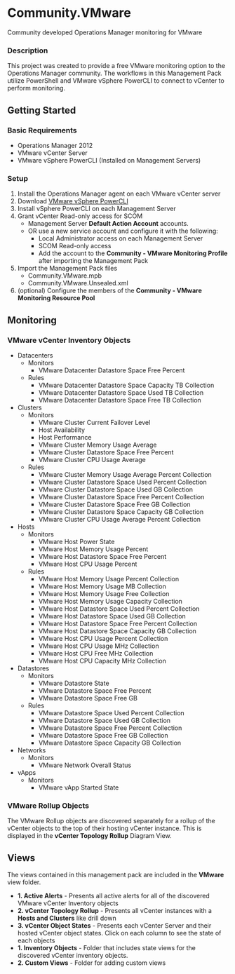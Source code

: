 Community.VMware
================

Community developed Operations Manager monitoring for VMware

### Description ###

This project was created to provide a free VMware monitoring option to the Operations Manager community. The workflows in this Management Pack utilize PowerShell and VMware vSphere PowerCLI to connect to vCenter to perform monitoring.

## Getting Started ##

### Basic Requirements ##

* Operations Manager 2012
* VMware vCenter Server
* VMware vSphere PowerCLI (Installed on Management Servers)

### Setup ###

1. Install the Operations Manager agent on each VMware vCenter server
1. Download [VMware vSphere PowerCLI](https://www.vmware.com/support/developer/PowerCLI/)
1. Install vSphere PowerCLI on each Management Server
1. Grant vCenter Read-only access for SCOM
	* Management Server **Default Action Account**  accounts.
	* OR use a new service account and configure it with the following:
		* Local Administrator access on each Management Server
		* SCOM Read-only access
		* Add the account to the **Community - VMware Monitoring Profile** after importing the Management Pack
1. Import the Management Pack files
	* Community.VMware.mpb
	* Community.VMware.Unsealed.xml
1. (optional) Configure the members of the **Community - VMware Monitoring Resource Pool**

## Monitoring ##

### VMware vCenter Inventory Objects ###

* Datacenters
	* Monitors
		* VMware Datacenter Datastore Space Free Percent
	* Rules
		* VMware Datacenter Datastore Space Capacity TB Collection
		* VMware Datacenter Datastore Space Used TB Collection
		* VMware Datacenter Datastore Space Free TB Collection
* Clusters
	* Monitors
		* VMware Cluster Current Failover Level
		* Host Availability
		* Host Performance
		* VMware Cluster Memory Usage Average
		* VMware Cluster Datastore Space Free Percent
		* VMware Cluster CPU Usage Average
	* Rules
		* VMware Cluster Memory Usage Average Percent Collection
		* VMware Cluster Datastore Space Used Percent Collection
		* VMware Cluster Datastore Space Used GB Collection
		* VMware Cluster Datastore Space Free Percent Collection
		* VMware Cluster Datastore Space Free GB Collection
		* VMware Cluster Datastore Space Capacity GB Collection
		* VMware Cluster CPU Usage Average Percent Collection
* Hosts
 	* Monitors
	 	* VMware Host Power State
	 	* VMware Host Memory Usage Percent
	 	* VMware Host Datastore Space Free Percent
	 	* VMware Host CPU Usage Percent
	* Rules
		* VMware Host Memory Usage Percent Collection
		* VMware Host Memory Usage MB Collection
		* VMware Host Memory Usage Free Collection
		* VMware Host Memory Usage Capacity Collection
		* VMware Host Datastore Space Used Percent Collection
		* VMware Host Datastore Space Used GB Collection
		* VMware Host Datastore Space Free Percent Collection
		* VMware Host Datastore Space Capacity GB Collection
		* VMware Host CPU Usage Percent Collection
		* VMware Host CPU Usage MHz Collection
		* VMware Host CPU Free MHz Collection
		* VMware Host CPU Capacity MHz Collection
* Datastores
 	* Monitors
	 	* VMware Datastore State
	 	* VMware Datastore Space Free Percent
	 	* VMware Datastore Space Free GB
	* Rules
		* VMware Datastore Space Used Percent Collection
		* VMware Datastore Space Used GB Collection
		* VMware Datastore Space Free Percent Collection
		* VMware Datastore Space Free GB Collection
		* VMware Datastore Space Capacity GB Collection
* Networks
	* Monitors
		* VMware Network Overall Status
* vApps
	* Monitors
		* VMware vApp Started State

### VMware Rollup Objects ###

The VMware Rollup objects are discovered separately for a rollup of the vCenter objects to the top of their hosting vCenter instance. This is displayed in the **vCenter Topology Rollup** Diagram View.

## Views ##

The views contained in this management pack are included in the **VMware** view folder.

* **1. Active Alerts** - Presents all active alerts for all of the discovered VMware vCenter Inventory objects
* **2. vCenter Topology Rollup** - Presents all vCenter instances with a **Hosts and Clusters** like drill down
* **3. vCenter Object States** - Presents each vCenter Server and their hosted vCenter object states. Click on each column to see the state of each objects
* **1. Inventory Objects** - Folder that includes state views for the discovered vCenter inventory objects.
* **2. Custom Views** - Folder for adding custom views